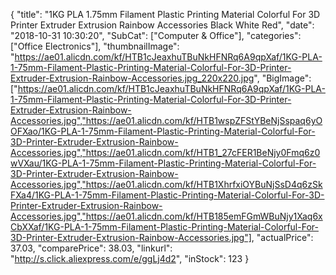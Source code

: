 {
	"title": "1KG PLA 1.75mm Filament Plastic Printing Material Colorful For 3D Printer Extruder Extrusion Rainbow Accessories Black White Red",
	"date": "2018-10-31 10:30:20",
	"SubCat": ["Computer & Office"],
	"categories": ["Office Electronics"],
	"thumbnailImage": "https://ae01.alicdn.com/kf/HTB1cJeaxhuTBuNkHFNRq6A9qpXaf/1KG-PLA-1-75mm-Filament-Plastic-Printing-Material-Colorful-For-3D-Printer-Extruder-Extrusion-Rainbow-Accessories.jpg_220x220.jpg",
	"BigImage": ["https://ae01.alicdn.com/kf/HTB1cJeaxhuTBuNkHFNRq6A9qpXaf/1KG-PLA-1-75mm-Filament-Plastic-Printing-Material-Colorful-For-3D-Printer-Extruder-Extrusion-Rainbow-Accessories.jpg","https://ae01.alicdn.com/kf/HTB1wspZFStYBeNjSspaq6yOOFXao/1KG-PLA-1-75mm-Filament-Plastic-Printing-Material-Colorful-For-3D-Printer-Extruder-Extrusion-Rainbow-Accessories.jpg","https://ae01.alicdn.com/kf/HTB1_27cFER1BeNjy0Fmq6z0wVXau/1KG-PLA-1-75mm-Filament-Plastic-Printing-Material-Colorful-For-3D-Printer-Extruder-Extrusion-Rainbow-Accessories.jpg","https://ae01.alicdn.com/kf/HTB1XhrfxiOYBuNjSsD4q6zSkFXa4/1KG-PLA-1-75mm-Filament-Plastic-Printing-Material-Colorful-For-3D-Printer-Extruder-Extrusion-Rainbow-Accessories.jpg","https://ae01.alicdn.com/kf/HTB185emFGmWBuNjy1Xaq6xCbXXaf/1KG-PLA-1-75mm-Filament-Plastic-Printing-Material-Colorful-For-3D-Printer-Extruder-Extrusion-Rainbow-Accessories.jpg"],
	"actualPrice": 37.03,
	"comparePrice": 38.03,
	"linkurl": "http://s.click.aliexpress.com/e/ggLj4d2",
	"inStock": 123
}
